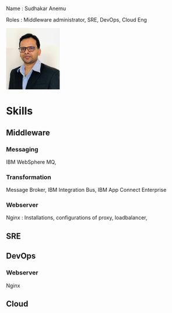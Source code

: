 Name : Sudhakar Anemu

Roles : Middleware administrator, SRE, DevOps, Cloud Eng

![1729717071452](image/SudhakarAnemu/1729717071452.png)

# Skills

## Middleware

### Messaging

IBM WebSphere MQ, 

### Transformation

Message Broker, IBM Integration Bus, IBM App Connect Enterprise

### Webserver

Nginx : Installations, configurations of proxy, loadbalancer,

## SRE

## DevOps

### Webserver

Nginx

## Cloud
